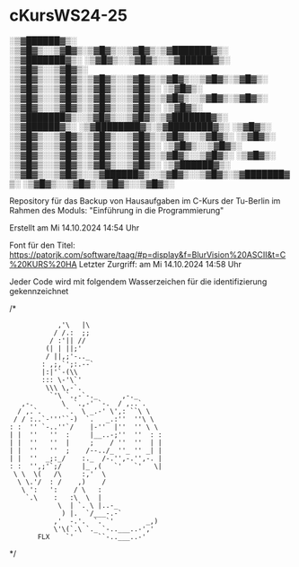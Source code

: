 # cKursWS24-25

 ░▒▓██████▓▒░       ░▒▓█▓▒░░▒▓█▓▒░▒▓█▓▒░░▒▓█▓▒░▒▓███████▓▒░ ░▒▓███████▓▒░      ░▒▓█▓▒░░▒▓█▓▒░░▒▓██████▓▒░  
░▒▓█▓▒░░▒▓█▓▒░      ░▒▓█▓▒░░▒▓█▓▒░▒▓█▓▒░░▒▓█▓▒░▒▓█▓▒░░▒▓█▓▒░▒▓█▓▒░             ░▒▓█▓▒░░▒▓█▓▒░▒▓█▓▒░░▒▓█▓▒░ 
░▒▓█▓▒░             ░▒▓█▓▒░░▒▓█▓▒░▒▓█▓▒░░▒▓█▓▒░▒▓█▓▒░░▒▓█▓▒░▒▓█▓▒░             ░▒▓█▓▒░░▒▓█▓▒░▒▓█▓▒░░▒▓█▓▒░ 
░▒▓█▓▒░             ░▒▓███████▓▒░░▒▓█▓▒░░▒▓█▓▒░▒▓███████▓▒░ ░▒▓██████▓▒░       ░▒▓████████▓▒░▒▓████████▓▒░ 
░▒▓█▓▒░             ░▒▓█▓▒░░▒▓█▓▒░▒▓█▓▒░░▒▓█▓▒░▒▓█▓▒░░▒▓█▓▒░      ░▒▓█▓▒░      ░▒▓█▓▒░░▒▓█▓▒░▒▓█▓▒░░▒▓█▓▒░ 
░▒▓█▓▒░░▒▓█▓▒░      ░▒▓█▓▒░░▒▓█▓▒░▒▓█▓▒░░▒▓█▓▒░▒▓█▓▒░░▒▓█▓▒░      ░▒▓█▓▒░      ░▒▓█▓▒░░▒▓█▓▒░▒▓█▓▒░░▒▓█▓▒░ 
 ░▒▓██████▓▒░       ░▒▓█▓▒░░▒▓█▓▒░░▒▓██████▓▒░░▒▓█▓▒░░▒▓█▓▒░▒▓███████▓▒░       ░▒▓█▓▒░░▒▓█▓▒░▒▓█▓▒░░▒▓█▓▒░ 
                                                                                                           
                                                                                              
Repository für das Backup von Hausaufgaben im C-Kurs der Tu-Berlin im Rahmen des Moduls: "Einführung in die Programmierung"

Erstellt am Mi 14.10.2024 14:54 Uhr

Font für den Titel: https://patorjk.com/software/taag/#p=display&f=BlurVision%20ASCII&t=C%20KURS%20HA Letzter Zurgriff: am Mi 14.10.2024 14:58 Uhr

Jeder Code wird mit folgendem Wasserzeichen für die identifizierung gekennzeichnet

/*

                ,'\   |\
               / /.:  ;;
              / :'|| //
             (| | ||;'
             / ||,;'-.._
            : ,;,`';:.--`
            |:|'`-(\\
            ::: \-'\`'
             \\\ \,-`.
              `'\ `.,-`-._      ,-._
       ,-.       \  `.,-' `-.  / ,..`.
      / ,.`.      `.  \ _.-' \',: ``\ \
     / / :..`-'''``-)  `.   _.:''  ''\ \
    : :  '' `-..''`/    |-''  |''  '' \ \
    | |  ''   ''  :     |__..-;''  ''  : :
    | |  ''   ''  |     ;    / ''  ''  | |
    | |  ''   ''  ;    /--../_ ''_ '' _| |
    | |  ''  _;:_/    :._  /-.'',-.'',-. |
    : :  '',;'`;/     |_ ,(   `'   `'   \|
     \ \  \(   /\     :,'  \
      \ \.'/  : /    ,)    /
       \ ':   ':    / \   :
        `.\    :   :\  \  |
                \  | `. \ |..-_
                 ) |.  `/___-.-`
               ,'  -.'.  `. `'        _,)
               \'\(`.\ `._ `-..___..-','
           FLX    `'      ``-..___..-'


*/
